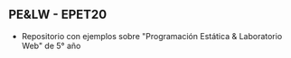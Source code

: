## PE&LW - EPET20
- Repositorio con ejemplos sobre "Programación Estática & Laboratorio Web" de 5° año
